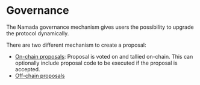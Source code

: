 # Governance

The Namada governance mechanism gives users the possibility to upgrade the protocol dynamically.

There are two different mechanism to create a proposal:

- [On-chain proposals](./on-chain-governance.md): Proposal is voted on and tallied on-chain. This can optionally include proposal code to be executed if the proposal is accepted.
- [Off-chain proposals](./off-chain-governance.md)